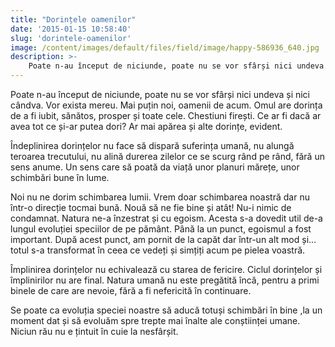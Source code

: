 ```yaml
---
title: "Dorințele oamenilor"
date: '2015-01-15 10:58:40'
slug: 'dorintele-oamenilor'
image: /content/images/default/files/field/image/happy-586936_640.jpg
description: >-
    Poate n-au început de niciunde, poate nu se vor sfârși nici undeva și nici cândva. Vor exista mereu. Mai puțin noi, oamenii de acum. Omul are dorința de a fi iubit, sănătos, prosper și toate cele. Che
---
```

<div class="kg-card-markdown"><p>Poate n-au început de niciunde, poate nu se vor sfârși nici undeva și nici cândva. Vor exista mereu. Mai puțin noi, oamenii de acum. Omul are dorința de a fi iubit, sănătos, prosper și toate cele. Chestiuni firești. Ce ar fi dacă ar avea tot ce și-ar putea dori? Ar mai apărea și alte dorințe, evident.</p>
<p>Îndeplinirea dorințelor nu face să dispară suferința umană, nu alungă teroarea trecutului, nu alină durerea zilelor ce se scurg rând pe rând, fără un sens anume. Un sens care să poată da viață unor planuri mărețe, unor schimbări bune în lume.</p>
<p>Noi nu ne dorim schimbarea lumii. Vrem doar schimbarea noastră dar nu într-o direcție tocmai bună. Nouă să ne fie bine și atât! Nu-i nimic de condamnat. Natura ne-a înzestrat și cu egoism. Acesta s-a dovedit util de-a lungul evoluției speciilor de pe pământ. Până la un punct, egoismul a fost important. După acest punct, am pornit de la capăt dar într-un alt mod și... totul s-a transformat în ceea ce vedeți și simțiți acum pe pielea voastră.</p>
<p>Împlinirea dorințelor nu echivalează cu starea de fericire. Ciclul dorințelor și împlinirilor nu are final. Natura umană nu este pregătită încă, pentru a primi binele de care are nevoie, fără a fi nefericită în continuare.</p>
<p>Se poate ca evoluția speciei noastre să aducă totuși schimbări în bine ,la un moment dat și să evoluăm spre trepte mai înalte ale conștiinței umane. Niciun rău nu e țintuit în cuie la nesfârșit.  </p>
<p> </p>
</div>
    